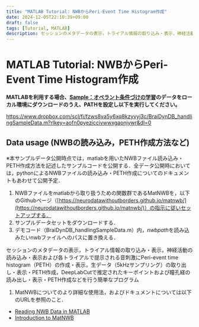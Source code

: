 ```yaml
---
title: "MATLAB Tutorial: NWBからPeri-Event Time Histogram作成"
date: 2024-12-05T22:10:39+09:00
draft: false
tags: [Tutorial, MATLAB]
description: セッションのメタデータの表示，トライアル情報の取り込み・表示，神経活動の読み込み・表示および各トライアルで提示される音刺激にPeri-event time histogram（PETH）の作成・表示，生データ（5kHzサンプリング）の取り出し・表示・PETH作成，DeepLabCutで推定されたキーポイントおよび瞳孔経の読み出し・表示・PETH作成などを行う簡単なプログラム
---
```


# MATLAB Tutorial: NWBからPeri-Event Time Histogram作成

**MATLABを利用する場合、[Sample：オペラント条件づけの学習](BraiDyn-BC%20Database%201e972fb17ad1470b911aa108fb8c0713/BraiDyn-BC%20Database%20e0b7915fe8a848338ad5b864cf62e07a/Sample%EF%BC%9A%E3%82%AA%E3%83%98%E3%82%9A%E3%83%A9%E3%83%B3%E3%83%88%E6%9D%A1%E4%BB%B6%E3%81%A4%E3%82%99%E3%81%91%E3%81%AE%E5%AD%A6%E7%BF%92%E9%81%8E%E7%A8%8B%207406ca6719fe4827bfaa0a7fbcdf4baa.md)のデータをローカル環境にダウンロードのうえ、PATHを設定し以下を実行してください。**

https://www.dropbox.com/scl/fi/fzws8va5y6xq8kzyvyj3c/BraiDynDB_handlingSampleData.m?rlkey=aofn0pyeziccivwwxgaonjywr&dl=0

## Data usage (NWBの読み込み，PETH作成方法など)

※本サンプルデータ公開時点では，matlabを用いたNWBファイル読み込み・PETH作成方法を記述したサンプルコードを公開する．全データ公開時においては，pythonによるNWBファイルの読み込み・PETH作成についてのドキュメントもあわせて公開予定．

1. NWBファイルをmatlabから取り扱うための関数群であるMatNWBを，以下のGithubページ（[https://neurodatawithoutborders.github.io/matnwb/](https://neurodatawithoutborders.github.io/matnwb/)）の指示に従いセットアップする．
2. サンプルデータセットをダウンロードする．
3. デモコード（BraiDynDB_handlingSampleData.m）内，*nwbpath*を読み込みたいnwbファイルへのパスに置き換える．

セッションのメタデータの表示，トライアル情報の取り込み・表示，神経活動の読み込み・表示および各トライアルで提示される音刺激にPeri-event time histogram（PETH）の作成・表示，生データ（5kHzサンプリング）の取り出し・表示・PETH作成，DeepLabCutで推定されたキーポイントおよび瞳孔経の読み出し・表示・PETH作成などを行う簡単なプログラム

1. MatNWBについてのより詳細な使用法，およびドキュメントについては以下のURLを参照のこと．
- [Reading NWB Data in MATLAB](https://neurodatawithoutborders.github.io/matnwb/tutorials/html/read_demo.html#H_01DD834C)
- [Introduction to MatNWB](https://neurodatawithoutborders.github.io/matnwb/tutorials/html/intro.html)